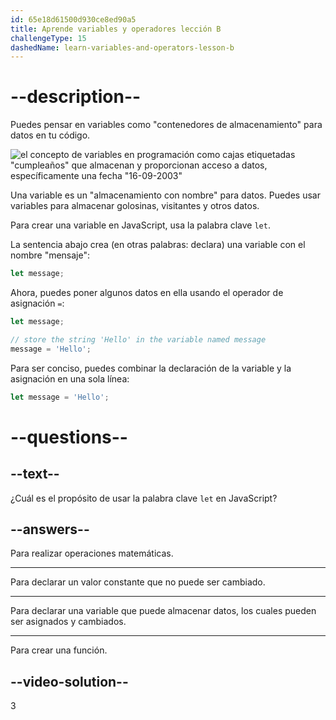 ```yaml
---
id: 65e18d61500d930ce8ed90a5
title: Aprende variables y operadores lección B
challengeType: 15
dashedName: learn-variables-and-operators-lesson-b
---
```


# --description--

Puedes pensar en variables como "contenedores de almacenamiento" para datos en tu código.

<img src="https://cdn.freecodecamp.org/curriculum/odin-project/variables-and-operators/top-learn-variables-and-operators.png" alt='el concepto de variables en programación como cajas etiquetadas "cumpleaños" que almacenan y proporcionan acceso a datos, específicamente una fecha "16-09-2003"' />

Una variable es un "almacenamiento con nombre" para datos. Puedes usar variables para almacenar golosinas, visitantes y otros datos.

Para crear una variable en JavaScript, usa la palabra clave `let`.

La sentencia abajo crea (en otras palabras: declara) una variable con el nombre "mensaje":

```js
let message;
```

Ahora, puedes poner algunos datos en ella usando el operador de asignación `=`:

```js
let message;

// store the string 'Hello' in the variable named message
message = 'Hello'; 
```

Para ser conciso, puedes combinar la declaración de la variable y la asignación en una sola línea:

```js
let message = 'Hello';
```


# --questions--

## --text--

¿Cuál es el propósito de usar la palabra clave `let` en JavaScript?

## --answers--

Para realizar operaciones matemáticas.

---

Para declarar un valor constante que no puede ser cambiado.

---

Para declarar una variable que puede almacenar datos, los cuales pueden ser asignados y cambiados.

---

Para crear una función.


## --video-solution--

3
